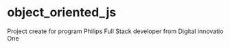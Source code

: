 # object_oriented_js
Project create for program Philips Full Stack developer from Digital innovatio One
